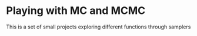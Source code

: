 # Playing with MC and MCMC
 This is a set of small projects exploring different functions through samplers
